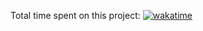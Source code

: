 Total time spent on this project: [![wakatime](https://wakatime.com/badge/user/992f2c32-f468-4d6e-a817-ac32f0029edf/project/0ccc48d9-8aef-45a7-97f1-fc80267dd396.svg)](https://wakatime.com/badge/user/992f2c32-f468-4d6e-a817-ac32f0029edf/project/0ccc48d9-8aef-45a7-97f1-fc80267dd396)
